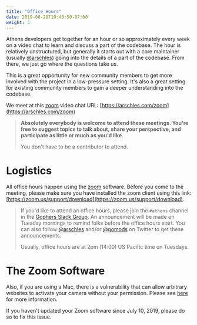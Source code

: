 ```yaml
---
title: "Office Hours"
date: 2019-08-28T10:40:50-07:00
weight: 3
---
```


Athens developers get together for an hour or so approximately every week on a video chat to learn and discuss a part of the codebase. The hour is relatively unstructured, but generally it starts out with a core maintainer (usually [@arschles](https://github.com/arschles)) going into the details of a part of the codebase. From there, we just go where the questions take us.

This is a great opportunity for new community members to get more involved with the project in a low-pressure setting. It's also a great setting for existing community members to gain a deeper understanding into the codebase.

We meet at this [zoom](https://zoom.us/) video chat URL: [https://arschles.com/zoom](https://arschles.com/zoom)

>**Absolutely everybody is welcome to attend these meetings. You're free to suggest topics to talk about, share your perspective, and participate as little or much as you'd like**.
>
>You don't have to be a contributor to attend.

# Logistics

All office hours happen using the [zoom](https://zoom.us) software. Before you come to the meeting, please make sure you have installed the zoom client using this link: [https://zoom.us/support/download](https://zoom.us/support/download).

>If you'd like to attend an office hours, please join the `#athens` channel in the [Gophers Slack Group](https://invite.slack.golangbridge.org/). An announcement will be made on Tuesday mornings to remind folks before the office hours start. You can also follow [@arschles](https://twitter.com/arschles) and/or [@gomods](https://twitter.com/gomods) on Twitter to get these announcements.
>
>Usually, office hours are at 2pm (14:00) US Pacific time on Tuesdays.

# The Zoom Software

Also, if you are using a Mac, there is a vulnerability that can allow arbitrary websites to activate your camera without your permission. Please see [here](https://medium.com/bugbountywriteup/zoom-zero-day-4-million-webcams-maybe-an-rce-just-get-them-to-visit-your-website-ac75c83f4ef5) for more information.

If you haven't updated your Zoom software since July 10, 2019, please do so to fix this issue.
